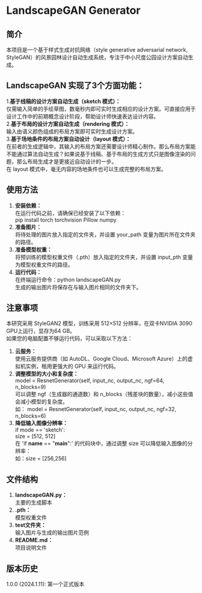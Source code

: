# LandscapeGAN Generator

## 简介
本项目是一个基于样式生成对抗网络（style generative adversarial network, StyleGAN）的风景园林设计自动生成系统，专注于中小尺度公园设计方案自动生成。  

## LandscapeGAN 实现了3个方面功能：  
1.**基于线稿的设计方案自动生成（sketch 模式）：**  
   仅需输入简单的手绘草图，数毫秒内即可实时生成相应的设计方案。可直接应用于设计工作中的前期概念设计阶段，帮助设计师快速表达设计内容。  
2.**基于布局的设计方案自动生成（rendering 模式）：**  
   输入由语义颜色组成的布局方案即可实时生成设计方案。  
3.**基于场地条件的布局方案自动设计（layout 模式）：**  
   在前者的生成逻辑中，其输入的布局方案还需要设计师精心制作。那么布局方案能不能通过算法自动生成？如果说基于线稿、基于布局的生成方式只是图像渲染的问题，那么布局生成才是更接近自动设计的一步。  
   在 layout 模式中，毫无内容的场地条件也可以生成完整的布局方案。  

## 使用方法
1. **安装依赖：**  
   在运行代码之前，请确保已经安装了以下依赖：  
   pip install torch torchvision Pillow numpy  
3. **准备图片：**  
   将待处理的图片放入指定的文件夹，并设置 your_path 变量为图片所在文件夹的路径。  
4. **准备模型权重：**  
   将预训练的模型权重文件（.pth）放入指定的文件夹，并设置 input_pth 变量为模型权重文件的路径。  
5. **运行代码：**  
   在终端运行命令：python landscapeGAN.py  
   生成的输出图片将保存在与输入图片相同的文件夹下。  

## 注意事项
本研究采用 StyleGAN2 模型，训练采用 512×512 分辨率，在双卡NVIDIA 3090 GPU上运行，显存为64 GB。  
如果您的电脑配置不够运行代码，可以采取以下方法：  
1. **云服务：**  
   使用云服务提供商（如 AutoDL、Google Cloud、Microsoft Azure）上的虚拟机实例，租用更强大的 GPU 来运行代码。  
2. **调整模型的大小和复杂度：**  
   model = ResnetGenerator(self, input_nc, output_nc, ngf=64, n_blocks=9)  
   可以调整 ngf（生成器的通道数）和 n_blocks（残差块的数量），减小这些值会减小模型的复杂度。  
   如： model = ResnetGenerator(self, input_nc, output_nc, ngf=32, n_blocks=6)  
3. **降低输入图像分辨率：**  
   if mode == 'sketch':  
       size = [512, 512]  
   在 'if __name__ == "__main__":' 的代码块中，通过调整 size 可以降低输入图像的分辨率：  
   如：size = [256,256]  
   
## 文件结构
1. **landscapeGAN.py：**  
    主要的生成脚本  
2. **.pth：**  
    模型权重文件   
3. **test文件夹：**  
    输入图片与生成的输出图片范例  
4. **README.md：**  
    项目说明文件  

## 版本历史
1.0.0 (2024.1.11): 第一个正式版本  
